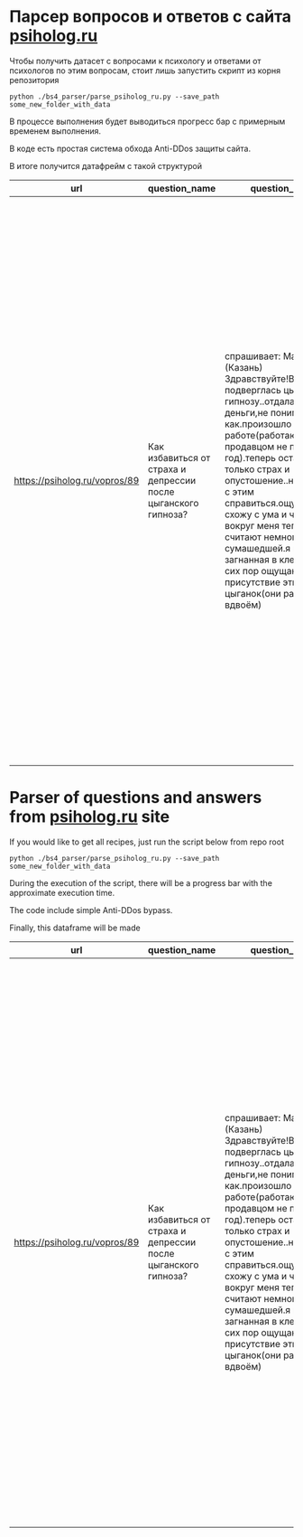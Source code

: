 # Парсер вопросов и ответов с сайта [psiholog.ru](https://www.psiholog.ru)
Чтобы получить датасет с вопросами к психологу и ответами от психологов по этим вопросам, стоит лишь запустить скрипт из корня репозитория

```
python ./bs4_parser/parse_psiholog_ru.py --save_path some_new_folder_with_data
```

В процессе выполнения будет выводиться прогресс бар с примерным временем выполнения. 

В коде есть простая система обхода Anti-DDos защиты сайта.

В итоге получится датафрейм с такой структурой

|url|question_name|question_body|answers|
|-|-|-|-|
|https://psiholog.ru/vopros/89|Как избавиться от страха и депрессии  после цыганского гипноза?|спрашивает: Марина (Казань)<br>Здравствуйте!Вчера подверглась цыганскому гипнозу..отдала им деньги,не понимаю как.произошло всё на работе(работаю продавцом не первый год).теперь остался только страх и опустошение..не знаю,как с этим справиться.ощущение,что схожу с ума и что все вокруг меня теперь считают немного сумашедшей.я как загнанная в клетку и до сих пор ощущаю присутствие этих цыганок(они работали вдвоём)|['Добрый вечер, Марина!<br>Ситация, произошедшая с Вами очень не приятная. И усугубляется тем, что Вы, видимо остались еще и должны? Если состояние еще актуально, то хорошо бы пройти антикризисную психотерапию.<br>Для информации: Цыганский гипноз хорошо описан как феномен у Милтона Эриксона (эрисонианский или эриксоновский гипноз) и осуществляется в рамках НЛП. И то, что с Вами произошло - это чистого вида манипуляция. Вам хорошо бы познать методы манипуляций, чтобы впредь чувствовать их и не поддаваться.<br>С позитивной точки зрения ситуацию лучше воспринять как урок. Кстати, эту технику (не всегда в чистом виде) используют в тренингах продаж и в профессиональном плане Вам эти знания могут пригодиться в будущем.']"|


# Parser of questions and answers from [psiholog.ru](https://www.psiholog.ru) site

If you would like to get all recipes, just run the script below from repo root

```
python ./bs4_parser/parse_psiholog_ru.py --save_path some_new_folder_with_data
```

During the execution of the script, there will be a progress bar with the approximate execution time.

The code include simple Anti-DDos bypass.

Finally, this dataframe will be made

|url|question_name|question_body|answers|
|-|-|-|-|
|https://psiholog.ru/vopros/89|Как избавиться от страха и депрессии  после цыганского гипноза?|спрашивает: Марина (Казань)<br>Здравствуйте!Вчера подверглась цыганскому гипнозу..отдала им деньги,не понимаю как.произошло всё на работе(работаю продавцом не первый год).теперь остался только страх и опустошение..не знаю,как с этим справиться.ощущение,что схожу с ума и что все вокруг меня теперь считают немного сумашедшей.я как загнанная в клетку и до сих пор ощущаю присутствие этих цыганок(они работали вдвоём)|['Добрый вечер, Марина!<br>Ситация, произошедшая с Вами очень не приятная. И усугубляется тем, что Вы, видимо остались еще и должны? Если состояние еще актуально, то хорошо бы пройти антикризисную психотерапию.<br>Для информации: Цыганский гипноз хорошо описан как феномен у Милтона Эриксона (эрисонианский или эриксоновский гипноз) и осуществляется в рамках НЛП. И то, что с Вами произошло - это чистого вида манипуляция. Вам хорошо бы познать методы манипуляций, чтобы впредь чувствовать их и не поддаваться.<br>С позитивной точки зрения ситуацию лучше воспринять как урок. Кстати, эту технику (не всегда в чистом виде) используют в тренингах продаж и в профессиональном плане Вам эти знания могут пригодиться в будущем.']"|